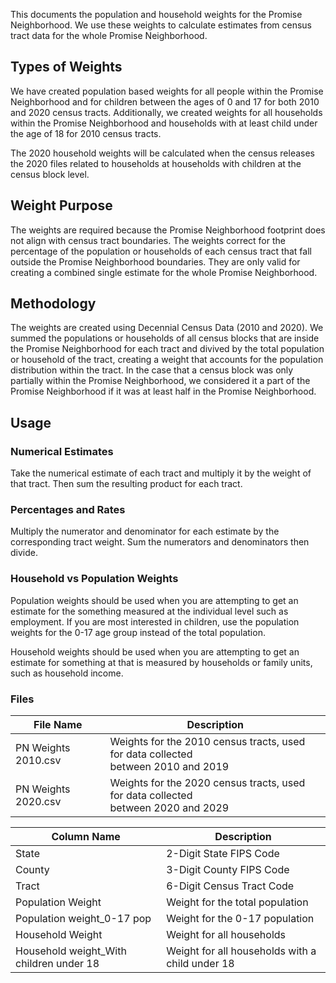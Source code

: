This documents the population and household weights for the Promise Neighborhood. We use these weights to calculate
estimates from census tract data for the whole Promise Neighborhood.

## Types of Weights
We have created population based weights for all people within the Promise Neighborhood and for children between the
ages of 0 and 17 for both 2010 and 2020 census tracts. Additionally, we created weights for all households within the
Promise Neighborhood and households with at least child under the age of 18 for 2010 census tracts.

The 2020 household weights will be calculated when the census releases the 2020 files related to households at
households with children at the census block level.

## Weight Purpose
The weights are required because the Promise Neighborhood footprint does not align with census tract boundaries.
The weights correct for the percentage of the population or households of each census tract that fall outside the
Promise Neighborhood boundaries. They are only valid for creating a combined single estimate for the whole Promise
Neighborhood.

## Methodology
The weights are created using Decennial Census Data (2010 and 2020). We summed the populations or households of all
census blocks that are inside the Promise Neighborhood for each tract and divived by the total population or household
of the tract, creating a weight that accounts for the population distribution within the tract. In the case that a
census block was only partially within the Promise Neighborhood, we considered it a part of the Promise Neighborhood if
it was at least half in the Promise Neighborhood.

## Usage

### Numerical Estimates

Take the numerical estimate of each tract and multiply it by the weight of that tract. Then sum the resulting product
for each tract.  

### Percentages and Rates
Multiply the numerator and denominator for each estimate by the corresponding tract weight. Sum the numerators and
denominators then divide.

### Household vs Population Weights
Population weights should be used when you are attempting to get an estimate for the something measured at the
individual level such as employment. If you are most interested in children, use the population weights for the 0-17 age
group instead of the total population.

Household weights should be used when you are attempting to get an estimate for something at that is measured by
households or family units, such as household income.


### Files

| File Name            | Description                                                                           |
|----------------------|---------------------------------------------------------------------------------------|
| PN Weights 2010.csv  | Weights for the 2010 census tracts, used for data collected<br/>between 2010 and 2019 |
| PN Weights 2020.csv  | Weights for the 2020 census tracts, used for data collected<br/>between 2020 and 2029 |

| Column Name                             | Description                                     |
|------------------------------------------|-------------------------------------------------|
| State                                    | 2-Digit State FIPS Code                         |
| County                                   | 3-Digit County FIPS Code                        |
| Tract                                    | 6-Digit Census Tract Code                       |
| Population Weight                        | Weight for the total population                 |
| Population weight_0-17 pop               | Weight for the 0-17 population                  |
| Household Weight                         | Weight for all households                       |
| Household weight_With children under 18  | Weight for all households with a child under 18 |


